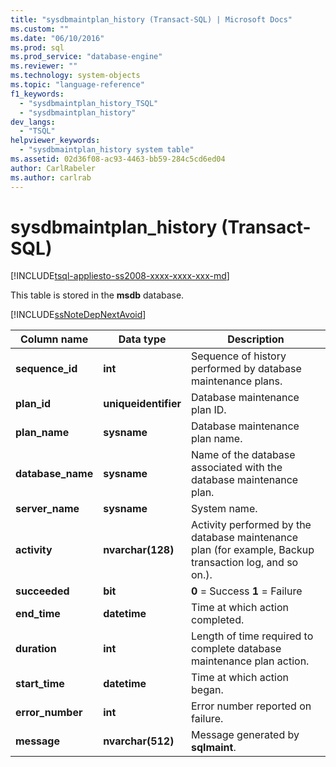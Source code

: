 ```yaml
---
title: "sysdbmaintplan_history (Transact-SQL) | Microsoft Docs"
ms.custom: ""
ms.date: "06/10/2016"
ms.prod: sql
ms.prod_service: "database-engine"
ms.reviewer: ""
ms.technology: system-objects
ms.topic: "language-reference"
f1_keywords: 
  - "sysdbmaintplan_history_TSQL"
  - "sysdbmaintplan_history"
dev_langs: 
  - "TSQL"
helpviewer_keywords: 
  - "sysdbmaintplan_history system table"
ms.assetid: 02d36f08-ac93-4463-bb59-284c5cd6ed04
author: CarlRabeler
ms.author: carlrab
---
```

# sysdbmaintplan_history (Transact-SQL)
[!INCLUDE[tsql-appliesto-ss2008-xxxx-xxxx-xxx-md](../../includes/applies-to-version/sqlserver.md)]

  This table is stored in the **msdb** database.  
  
 [!INCLUDE[ssNoteDepNextAvoid](../../includes/ssnotedepnextavoid-md.md)]  
  
  
|Column name|Data type|Description|  
|-----------------|---------------|-----------------|  
|**sequence_id**|**int**|Sequence of history performed by database maintenance plans.|  
|**plan_id**|**uniqueidentifier**|Database maintenance plan ID.|  
|**plan_name**|**sysname**|Database maintenance plan name.|  
|**database_name**|**sysname**|Name of the database associated with the database maintenance plan.|  
|**server_name**|**sysname**|System name.|  
|**activity**|**nvarchar(128)**|Activity performed by the database maintenance plan (for example, Backup transaction log, and so on.).|  
|**succeeded**|**bit**|**0** = Success **1** = Failure|  
|**end_time**|**datetime**|Time at which action completed.|  
|**duration**|**int**|Length of time required to complete database maintenance plan action.|  
|**start_time**|**datetime**|Time at which action began.|  
|**error_number**|**int**|Error number reported on failure.|  
|**message**|**nvarchar(512)**|Message generated by **sqlmaint**.|  
  
  
